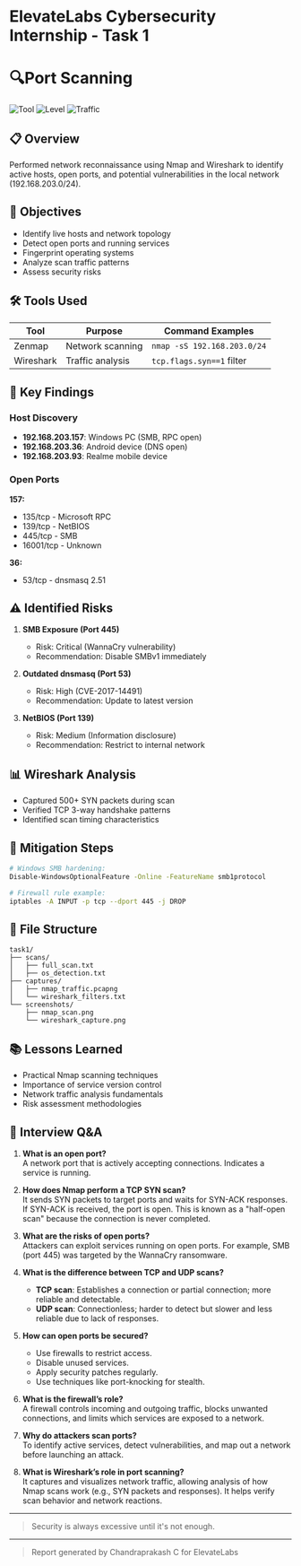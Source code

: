 # ElevateLabs Cybersecurity Internship - Task 1
# 🔍Port Scanning

![Tool](https://img.shields.io/badge/Tool-Nmap-blue)
![Level](https://img.shields.io/badge/Level-Intermediate-brightgreen)
![Traffic](https://img.shields.io/badge/Wireshark-Traffic%20Analysis-blueviolet)


## 📋 Overview  
Performed network reconnaissance using Nmap and Wireshark to identify active hosts, open ports, and potential vulnerabilities in the local network (192.168.203.0/24).  

## 🎯 Objectives  
- Identify live hosts and network topology  
- Detect open ports and running services  
- Fingerprint operating systems  
- Analyze scan traffic patterns  
- Assess security risks  

## 🛠 Tools Used  
| Tool | Purpose | Command Examples |  
|------|---------|------------------|  
| Zenmap | Network scanning | `nmap -sS 192.168.203.0/24` |  
| Wireshark | Traffic analysis | `tcp.flags.syn==1` filter |  



## 📌 Key Findings  
### Host Discovery  
- **192.168.203.157**: Windows PC (SMB, RPC open)  
- **192.168.203.36**: Android device (DNS open)  
- **192.168.203.93**: Realme mobile device  

### Open Ports
**157:**
- 135/tcp - Microsoft RPC
- 139/tcp - NetBIOS
- 445/tcp - SMB
- 16001/tcp - Unknown

**36:**
- 53/tcp - dnsmasq 2.51



## ⚠️ Identified Risks  
1. **SMB Exposure (Port 445)**  
   - Risk: Critical (WannaCry vulnerability)  
   - Recommendation: Disable SMBv1 immediately  

2. **Outdated dnsmasq (Port 53)**  
   - Risk: High (CVE-2017-14491)  
   - Recommendation: Update to latest version  

3. **NetBIOS (Port 139)**  
   - Risk: Medium (Information disclosure)  
   - Recommendation: Restrict to internal network  



## 📊 Wireshark Analysis  
- Captured 500+ SYN packets during scan  
- Verified TCP 3-way handshake patterns  
- Identified scan timing characteristics  



## 🔧 Mitigation Steps  
```bash  
# Windows SMB hardening:  
Disable-WindowsOptionalFeature -Online -FeatureName smb1protocol  

# Firewall rule example:  
iptables -A INPUT -p tcp --dport 445 -j DROP
```



## 📂 File Structure
```plaintext
task1/  
├── scans/  
│   ├── full_scan.txt  
│   ├── os_detection.txt  
├── captures/  
│   ├── nmap_traffic.pcapng  
│   └── wireshark_filters.txt  
└── screenshots/  
    ├── nmap_scan.png  
    └── wireshark_capture.png
```



## 📚 Lessons Learned

- Practical Nmap scanning techniques
- Importance of service version control
- Network traffic analysis fundamentals
- Risk assessment methodologies

## 🧠 Interview Q&A

1. **What is an open port?**  
   A network port that is actively accepting connections. Indicates a service is running.

2. **How does Nmap perform a TCP SYN scan?**  
   It sends SYN packets to target ports and waits for SYN-ACK responses. If SYN-ACK is received, the port is open. This is known as a "half-open scan" because the connection is never completed.

3. **What are the risks of open ports?**  
   Attackers can exploit services running on open ports. For example, SMB (port 445) was targeted by the WannaCry ransomware.

4. **What is the difference between TCP and UDP scans?**  
   - **TCP scan**: Establishes a connection or partial connection; more reliable and detectable.  
   - **UDP scan**: Connectionless; harder to detect but slower and less reliable due to lack of responses.

5. **How can open ports be secured?**  
   - Use firewalls to restrict access.  
   - Disable unused services.  
   - Apply security patches regularly.  
   - Use techniques like port-knocking for stealth.

6. **What is the firewall’s role?**  
   A firewall controls incoming and outgoing traffic, blocks unwanted connections, and limits which services are exposed to a network.

7. **Why do attackers scan ports?**  
   To identify active services, detect vulnerabilities, and map out a network before launching an attack.

8. **What is Wireshark’s role in port scanning?**  
   It captures and visualizes network traffic, allowing analysis of how Nmap scans work (e.g., SYN packets and responses). It helps verify scan behavior and network reactions.


---

> Security is always excessive until it's not enough.
---
> Report generated by Chandraprakash C for ElevateLabs
